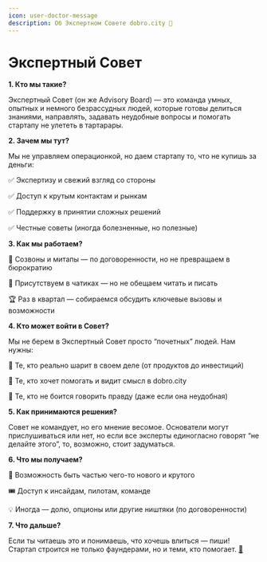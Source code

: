 ```yaml
---
icon: user-doctor-message
description: Об Экспертном Совете dobro.city 🌱
---
```


# Экспертный Совет

**1. Кто мы такие?**

Экспертный Совет (он же Advisory Board) — это команда умных, опытных и немного безрассудных людей, которые готовы делиться знаниями, направлять, задавать неудобные вопросы и помогать стартапу не улететь в тартарары.

**2. Зачем мы тут?**

Мы не управляем операционкой, но даем стартапу то, что не купишь за деньги:

✅ Экспертизу и свежий взгляд со стороны

✅ Доступ к крутым контактам и рынкам

✅ Поддержку в принятии сложных решений

✅ Честные советы (иногда болезненные, но полезные)

**3. Как мы работаем?**

📅 Созвоны и митапы — по договоренности, но не превращаем в бюрократию

📩 Присутствуем в чатиках — но не обещаем читать и писать&#x20;

🏆 Раз в квартал — собираемся обсудить ключевые вызовы и возможности

**4. Кто может войти в Совет?**

Мы не берем в Экспертный Совет просто “почетных” людей. Нам нужны:

🔹 Те, кто реально шарит в своем деле (от продуктов до инвестиций)

🔹 Те, кто хочет помогать и видит смысл в dobro.city

🔹 Те, кто не боится говорить правду (даже если она неудобная)

**5. Как принимаются решения?**

Совет не командует, но его мнение весомое. Основатели могут прислушиваться или нет, но если все эксперты единогласно говорят “не делайте этого”, то, возможно, стоит задуматься.

**6. Что мы получаем?**

🤝 Возможность быть частью чего-то нового и крутого

🎟 Доступ к инсайдам, пилотам, команде

💡 Иногда — долю, опционы или другие ништяки (по договоренности)

**7. Что дальше?**

Если ты читаешь это и понимаешь, что хочешь влиться — пиши! Стартап строится не только фаундерами, но и теми, кто помогает. [🌱](https://emojipedia.org/seedling)
